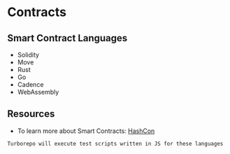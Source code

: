 # Contracts

## Smart Contract Languages

- Solidity
- Move
- Rust
- Go
- Cadence
- WebAssembly

## Resources
- To learn more about Smart Contracts: [HashCon](https://hashcon.xyz/)


```
Turborepo will execute test scripts written in JS for these languages
```
